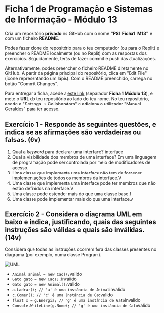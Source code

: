 # Ficha 1 de Programação e Sistemas de Informação - Módulo 13

Cria um repositório **privado** no GitHub com o nome **"PSI_Ficha1_M13"** e com um ficheiro **README**.

Podes fazer clone do repositório para o teu computador (ou para o Replit) e preencher o README localmente (ou no Replit) com as respostas dos exercícios. Seguidamente, terás de fazer commit e push das atualizações.

Alternativamente, podes preencher o ficheiro README diretamente no GitHub. A partir da página principal do repositório, clica em "Edit File" (ícone representando um lápis). Com o README preenchido, carrega no botão "Commit Changes".

Para entregar a ficha, acede a [este link](https://docs.google.com/spreadsheets/d/1DrdGnICVAA8q9bs9_LAURFKoReAO7jJGB8qqvUWacL0/edit?usp=sharing) (separador **Ficha 1 Módulo 13**), e mete o **URL** do teu repositório ao lado do teu nome.
No teu repositório, acede a "Settings -> Collaborators" e adiciona o utilizador "Manuel Geraldes" para ter acesso.

## Exercício 1 - Responde às seguintes questões, e indica se as afirmações são verdadeiras ou falsas. (6v)

1. Qual a *keyword* para declarar uma interface? interface
2. Qual a visibilidade dos membros de uma interface? Em uma linguagem de programação pode ser controlada por meio de modificadores  de acesso.
3. Uma classe que implementa uma interface não tem de fornecer implementações de todos os membros da interface.V
4. Uma classe que implementa uma interface pode ter membros que não estão definidos na interface.V
5. Uma classe pode estender mais do que uma classe base.f
6. Uma classe pode implementar mais do que uma interface.v


## Exercício 2 - Considera o diagrama UML em baixo e indica, justificando, quais das seguintes instruções são válidas e quais são inválidas. (14v)
Considera que todas as instruções ocorrem fora das classes presentes no diagrama (por exemplo, numa classe Program).

![UML](uml.png)

* `Animal animal = new Cao();`valido
* `Gato gato = new Cao();`invalido
* `Gato gato = new Animal();`valido
* `a.Ladrar(); // 'a' é uma instância de Animal`invalido
* `c.Comer(); // 'c' é uma instância de Cao`valido
* `float x = g.Energia; // 'g' é uma instância de Gato`invalido
* `Console.WriteLine(g.Nome); // 'g' é uma instância de Gato`valido
